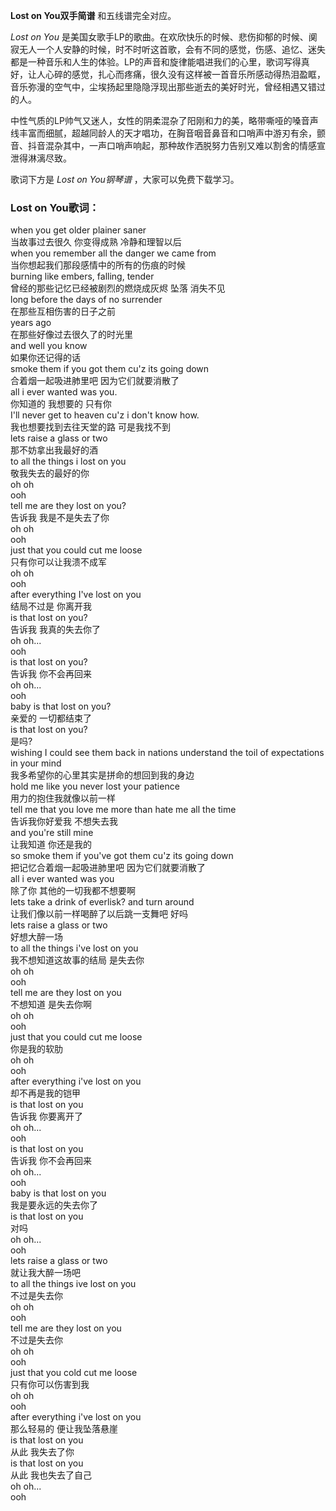 

**Lost on You双手简谱** 和五线谱完全对应。

_Lost on You_
是美国女歌手LP的歌曲。在欢欣快乐的时候、悲伤抑郁的时候、阒寂无人一个人安静的时候，时不时听这首歌，会有不同的感觉，伤感、追忆、迷失都是一种音乐和人生的体验。LP的声音和旋律能唱进我们的心里，歌词写得真好，让人心碎的感觉，扎心而疼痛，很久没有这样被一首音乐所感动得热泪盈眶，音乐弥漫的空气中，尘埃扬起里隐隐浮现出那些逝去的美好时光，曾经相遇又错过的人。

中性气质的LP帅气又迷人，女性的阴柔混杂了阳刚和力的美，略带嘶哑的嗓音声线丰富而细腻，超越同龄人的天才唱功，在胸音咽音鼻音和口哨声中游刃有余，颤音、抖音混杂其中，一声口哨声响起，那种故作洒脱努力告别又难以割舍的情感宣泄得淋漓尽致。

歌词下方是 _Lost on You钢琴谱_ ，大家可以免费下载学习。

### Lost on You歌词：

when you get older plainer saner  
当故事过去很久 你变得成熟 冷静和理智以后  
when you remember all the danger we came from  
当你想起我们那段感情中的所有的伤痕的时候  
burning like embers, falling, tender  
曾经的那些记忆已经被剧烈的燃烧成灰烬 坠落 消失不见  
long before the days of no surrender  
在那些互相伤害的日子之前  
years ago  
在那些好像过去很久了的时光里  
and well you know  
如果你还记得的话  
smoke them if you got them cu'z its going down  
合着烟一起吸进肺里吧 因为它们就要消散了  
all i ever wanted was you.  
你知道的 我想要的 只有你  
I'll never get to heaven cu'z i don't know how.  
我也想要找到去往天堂的路 可是我找不到  
lets raise a glass or two  
那不妨拿出我最好的酒  
to all the things i lost on you  
敬我失去的最好的你  
oh oh  
ooh  
tell me are they lost on you?  
告诉我 我是不是失去了你  
oh oh  
ooh  
just that you could cut me loose  
只有你可以让我溃不成军  
oh oh  
ooh  
after everything I've lost on you  
结局不过是 你离开我  
is that lost on you?  
告诉我 我真的失去你了  
oh oh...  
ooh  
is that lost on you?  
告诉我 你不会再回来  
oh oh...  
ooh  
baby is that lost on you?  
亲爱的 一切都结束了  
is that lost on you?  
是吗?  
wishing I could see them back in nations understand the toil of expectations
in your mind  
我多希望你的心里其实是拼命的想回到我的身边  
hold me like you never lost your patience  
用力的抱住我就像以前一样  
tell me that you love me more than hate me all the time  
告诉我你好爱我 不想失去我  
and you're still mine  
让我知道 你还是我的  
so smoke them if you've got them cu'z its going down  
把记忆合着烟一起吸进肺里吧 因为它们就要消散了  
all i ever wanted was you  
除了你 其他的一切我都不想要啊  
lets take a drink of everlisk? and turn around  
让我们像以前一样喝醉了以后跳一支舞吧 好吗  
lets raise a glass or two  
好想大醉一场  
to all the things i've lost on you  
我不想知道这故事的结局 是失去你  
oh oh  
ooh  
tell me are they lost on you  
不想知道 是失去你啊  
oh oh  
ooh  
just that you could cut me loose  
你是我的软肋  
oh oh  
ooh  
after everything i've lost on you  
却不再是我的铠甲  
is that lost on you  
告诉我 你要离开了  
oh oh...  
ooh  
is that lost on you  
告诉我 你不会再回来  
oh oh...  
ooh  
baby is that lost on you  
我是要永远的失去你了  
is that lost on you  
对吗  
oh oh...  
ooh  
lets raise a glass or two  
就让我大醉一场吧  
to all the things ive lost on you  
不过是失去你  
oh oh  
ooh  
tell me are they lost on you  
不过是失去你  
oh oh  
ooh  
just that you cold cut me loose  
只有你可以伤害到我  
oh oh  
ooh  
after everything i've lost on you  
那么轻易的 便让我坠落悬崖  
is that lost on you  
从此 我失去了你  
is that lost on you  
从此 我也失去了自己  
oh oh...  
ooh

